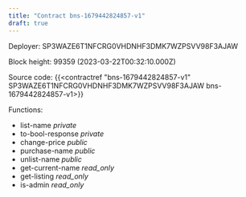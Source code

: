 ```yaml
---
title: "Contract bns-1679442824857-v1"
draft: true
---
```

Deployer: SP3WAZE6T1NFCRG0VHDNHF3DMK7WZPSVV98F3AJAW


 



Block height: 99359 (2023-03-22T00:32:10.000Z)

Source code: {{<contractref "bns-1679442824857-v1" SP3WAZE6T1NFCRG0VHDNHF3DMK7WZPSVV98F3AJAW bns-1679442824857-v1>}}

Functions:

* list-name _private_
* to-bool-response _private_
* change-price _public_
* purchase-name _public_
* unlist-name _public_
* get-current-name _read_only_
* get-listing _read_only_
* is-admin _read_only_
